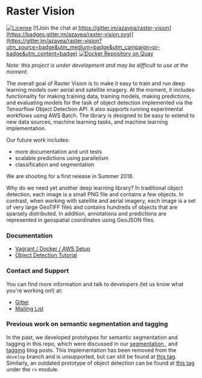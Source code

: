 # Raster Vision

[![License](https://img.shields.io/badge/License-Apache%202.0-blue.svg)](https://opensource.org/licenses/Apache-2.0)
[![Join the chat at https://gitter.im/azavea/raster-vision](https://badges.gitter.im/azavea/raster-vision.svg)](https://gitter.im/azavea/raster-vision?utm_source=badge&utm_medium=badge&utm_campaign=pr-badge&utm_content=badge)
[![Docker Repository on Quay](https://quay.io/repository/azavea/raster-vision/status "Docker Repository on Quay")](https://quay.io/repository/azavea/raster-vision)

*Note: this project is under development and may be difficult to use at the moment.*

The overall goal of Raster Vision is to make it easy to train and run deep learning models over aerial and satellite imagery. At the moment, it includes functionality for making training data, training models, making predictions, and evaluating models for the task of object detection implemented via the Tensorflow Object Detection API.  It also supports running experimental workflows using AWS Batch. The library is designed to be easy to extend to new data sources, machine learning tasks, and machine learning implementation.

Our future work includes:
* more documentation and unit tests
* scalable predictions using parallelism
* classification and segmentation

We are shooting for a first release in Summer 2018.

Why do we need yet another deep learning library? In traditional object detection, each image is a small PNG file and contains a few objects. In contrast, when working with satellite and aerial imagery, each image is a set of very large GeoTIFF files and contains hundreds of objects that are sparsely distributed. In addition, annotations and predictions are represented in geospatial coordinates using GeoJSON files.

### Documentation

* [Vagrant / Docker / AWS Setup](docs/setup.md)
* [Object Detection Tutorial](docs/object-detection.md)

### Contact and Support

You can find more information and talk to developers (let us know what you're working on!) at:
* [Gitter](https://gitter.im/azavea/raster-vision)
* [Mailing List](https://groups.google.com/forum/#!forum/raster-vision)

### Previous work on semantic segmentation and tagging

In the past, we developed prototypes for semantic segmentation and tagging in this repo, which were discussed in our [segmentation ](https://www.azavea.com/blog/2017/05/30/deep-learning-on-aerial-imagery/), and [tagging](https://www.azavea.com/blog/2018/01/03/amazon-deep-learning/) blog posts. This implementation has been removed from the `develop` branch and is unsupported, but can still be found at [this tag](https://github.com/azavea/raster-vision/releases/tag/old-semseg-tagging).
Similarly, an outdated prototype of object detection can be found at [this tag](https://github.com/azavea/raster-vision/releases/tag/old-object-detection) under the `rv` module.
